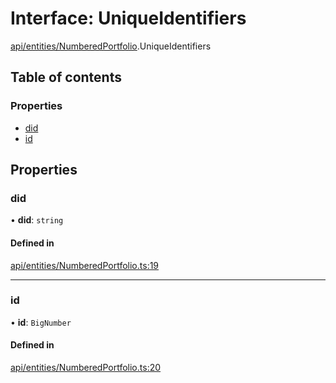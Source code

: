 # Interface: UniqueIdentifiers

[api/entities/NumberedPortfolio](../wiki/api.entities.NumberedPortfolio).UniqueIdentifiers

## Table of contents

### Properties

- [did](../wiki/api.entities.NumberedPortfolio.UniqueIdentifiers#did)
- [id](../wiki/api.entities.NumberedPortfolio.UniqueIdentifiers#id)

## Properties

### did

• **did**: `string`

#### Defined in

[api/entities/NumberedPortfolio.ts:19](https://github.com/PolymathNetwork/polymesh-sdk/blob/299ce247/src/api/entities/NumberedPortfolio.ts#L19)

___

### id

• **id**: `BigNumber`

#### Defined in

[api/entities/NumberedPortfolio.ts:20](https://github.com/PolymathNetwork/polymesh-sdk/blob/299ce247/src/api/entities/NumberedPortfolio.ts#L20)
